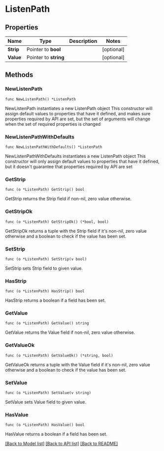 # ListenPath

## Properties

Name | Type | Description | Notes
------------ | ------------- | ------------- | -------------
**Strip** | Pointer to **bool** |  | [optional] 
**Value** | Pointer to **string** |  | [optional] 

## Methods

### NewListenPath

`func NewListenPath() *ListenPath`

NewListenPath instantiates a new ListenPath object
This constructor will assign default values to properties that have it defined,
and makes sure properties required by API are set, but the set of arguments
will change when the set of required properties is changed

### NewListenPathWithDefaults

`func NewListenPathWithDefaults() *ListenPath`

NewListenPathWithDefaults instantiates a new ListenPath object
This constructor will only assign default values to properties that have it defined,
but it doesn't guarantee that properties required by API are set

### GetStrip

`func (o *ListenPath) GetStrip() bool`

GetStrip returns the Strip field if non-nil, zero value otherwise.

### GetStripOk

`func (o *ListenPath) GetStripOk() (*bool, bool)`

GetStripOk returns a tuple with the Strip field if it's non-nil, zero value otherwise
and a boolean to check if the value has been set.

### SetStrip

`func (o *ListenPath) SetStrip(v bool)`

SetStrip sets Strip field to given value.

### HasStrip

`func (o *ListenPath) HasStrip() bool`

HasStrip returns a boolean if a field has been set.

### GetValue

`func (o *ListenPath) GetValue() string`

GetValue returns the Value field if non-nil, zero value otherwise.

### GetValueOk

`func (o *ListenPath) GetValueOk() (*string, bool)`

GetValueOk returns a tuple with the Value field if it's non-nil, zero value otherwise
and a boolean to check if the value has been set.

### SetValue

`func (o *ListenPath) SetValue(v string)`

SetValue sets Value field to given value.

### HasValue

`func (o *ListenPath) HasValue() bool`

HasValue returns a boolean if a field has been set.


[[Back to Model list]](../README.md#documentation-for-models) [[Back to API list]](../README.md#documentation-for-api-endpoints) [[Back to README]](../README.md)


